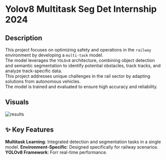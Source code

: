 # Yolov8 Multitask Seg Det Internship 2024

## Description
This project focuses on optimizing safety and operations in the `railway` environment by developing a `multi-task` model.</br>
The model leverages the `YOLOv8` architecture, combining object detection and semantic segmentation to identify potential obstacles, track tracks, and analyze track-specific data.</br>
This project addresses unique challenges in the rail sector by adapting solutions from autonomous vehicles.</br>
The model is trained and evaluated to ensure high accuracy and reliability.

## Visuals
![results](images/results.png)

## ✨ Key Features
**Multitask Learning**: Integrated detection and segmentation tasks in a single model.
**Environment-Specific**: Designed specifically for railway scenarios.
**YOLOv8 Framework**: Forr real-time performance.

